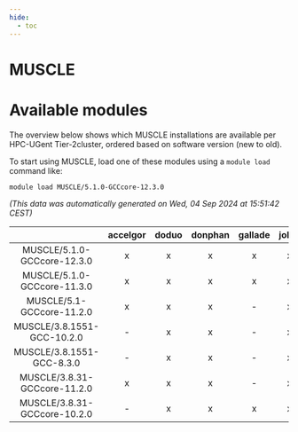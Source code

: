 ```yaml
---
hide:
  - toc
---
```


MUSCLE
======

# Available modules


The overview below shows which MUSCLE installations are available per HPC-UGent Tier-2cluster, ordered based on software version (new to old).

To start using MUSCLE, load one of these modules using a `module load` command like:

```shell
module load MUSCLE/5.1.0-GCCcore-12.3.0
```

*(This data was automatically generated on Wed, 04 Sep 2024 at 15:51:42 CEST)*  

| |accelgor|doduo|donphan|gallade|joltik|shinx|skitty|
| :---: | :---: | :---: | :---: | :---: | :---: | :---: | :---: |
|MUSCLE/5.1.0-GCCcore-12.3.0|x|x|x|x|x|-|x|
|MUSCLE/5.1.0-GCCcore-11.3.0|x|x|x|x|x|-|x|
|MUSCLE/5.1-GCCcore-11.2.0|x|x|x|-|x|-|x|
|MUSCLE/3.8.1551-GCC-10.2.0|-|x|x|-|x|-|x|
|MUSCLE/3.8.1551-GCC-8.3.0|-|x|x|-|x|-|x|
|MUSCLE/3.8.31-GCCcore-11.2.0|x|x|x|-|x|-|x|
|MUSCLE/3.8.31-GCCcore-10.2.0|-|x|x|x|x|-|x|
